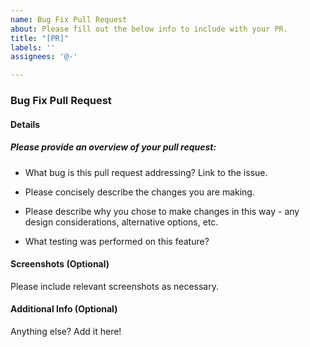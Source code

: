```yaml
---
name: Bug Fix Pull Request
about: Please fill out the below info to include with your PR.
title: "[PR]"
labels: ''
assignees: '@-'

---
```


<h3>Bug Fix Pull Request</h3>

<h4>Details</h4>

<h5>Please provide an overview of your pull request:</h5>

- What bug is this pull request addressing? Link to the issue.


- Please concisely describe the changes you are making.


- Please describe why you chose to make changes in this way - any design considerations, alternative options, etc. 

 
- What testing was performed on this feature? 

<h4>Screenshots (Optional)</h4> 
Please include relevant screenshots as necessary. 

<h4>Additional Info (Optional)</h4>
Anything else? Add it here! 


